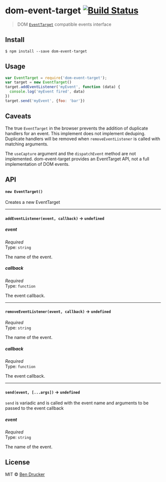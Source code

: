 # dom-event-target [![Build Status](https://travis-ci.org/bendrucker/dom-event-target.svg?branch=master)](https://travis-ci.org/bendrucker/dom-event-target)

> DOM [`EventTarget`](https://developer.mozilla.org/en-US/docs/Web/API/EventTarget) compatible events interface


## Install

```
$ npm install --save dom-event-target
```


## Usage

```js
var EventTarget = require('dom-event-target');
var target = new EventTarget()
target.addEventListener('myEvent', function (data) {
  console.log('myEvent fired', data)
})
target.send('myEvent', {foo: 'bar'})
```

## Caveats

The true `EventTarget` in the browser prevents the addition of duplicate handlers for an event. This implement does not implement deduping. Duplicate handlers will be removed when `removeEventListener` is called with matching arguments. 

The `useCapture` argument and the `dispatchEvent` method are not implemented. dom-event-target provides an EventTarget API, not a full implementation of DOM events.

## API

#### `new EventTarget()`

Creates a new EventTarget

---

#### `addEventListener(event, callback)` -> `undefined`

##### event

*Required*  
Type: `string`

The name of the event.

##### callback

*Required*  
Type: `function`

The event callback.

---

#### `removeEventListener(event, callback)` -> `undefined`

*Required*  
Type: `string`

The name of the event.

##### callback

*Required*  
Type: `function`

The event callback.

---

#### `send(event, [...args])` -> `undefined`

`send` is variadic and is called with the event name and arguments to be passed to the event callback

##### event

*Required*  
Type: `string`

The name of the event.

## License

MIT © [Ben Drucker](http://bendrucker.me)
